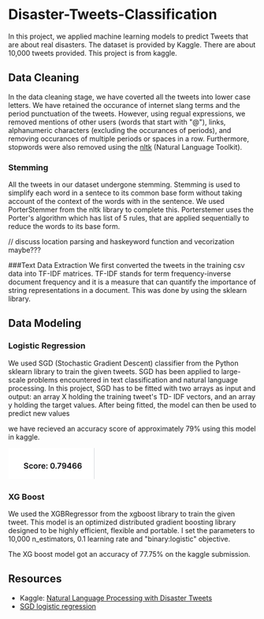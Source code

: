 # Disaster-Tweets-Classification

In this project, we applied machine learning models to predict Tweets that are about real disasters. The dataset is provided by Kaggle. There are about  10,000 tweets provided. This project is from kaggle.

## Data Cleaning 
In the data cleaning stage, we have coverted all the tweets into lower case letters. We have retained the occurance of internet slang terms and the period punctuation of the tweets. However, using regual expressions, we removed mentions of other users (words that start with "@"), links, alphanumeric characters (excluding the occurances of periods), and removing occurances of multiple periods or spaces in a row. Furthermore, stopwords were also removed using the [nltk](https://www.nltk.org/) (Natural Language Toolkit). 

### Stemming 
All the tweets in our dataset undergone stemming. Stemming is used to simplify each word in a sentece to its common base form without taking account of the context of the words with in the sentence. We used PorterStemmer from the nltk library to complete this. Porterstemer uses the Porter's algorithm which has list of 5 rules, that are applied sequentially to reduce the words to its base form. 

// discuss location parsing and haskeyword function and vecorization maybe???

###Text Data Extraction
We first converted the tweets in the training csv data into TF-IDF matrices. TF-IDF stands for term frequency-inverse document frequency and it is a measure that can quantify the importance of string representations in a document. This was done by using the sklearn library. 

## Data Modeling 

### Logistic Regression 
We used SGD (Stochastic Gradient Descent) classifier from the Python sklearn library to train the given tweets. SGD has been applied to large-scale problems encountered in text classification and natural language processing.  In this project, SGD has to be fitted with two arrays as input and output: an array X holding the training tweet's TD- IDF vectors, and an array y holding the target values. After being fitted, the model can then be used to predict new values

we have recieved an accuracy score of approximately 79% using this model in kaggle. 

![lregscore](lregscore.png)

### XG Boost
We used the XGBRegressor from the xgboost library to train the given tweet. This model is an optimized distributed gradient boosting library designed to be highly efficient, flexible and portable. I set the parameters to 10,000 n_estimators, 0.1 learning rate  and "binary:logistic" objective. 

The XG boost model got an accuracy of 77.75% on the kaggle submission.

## Resources
-  Kaggle: [Natural Language Processing with Disaster Tweets](https://www.kaggle.com/competitions/nlp-getting-started)
-  [SGD logistic regression](https://scikit-learn.org/stable/modules/sgd.html)

